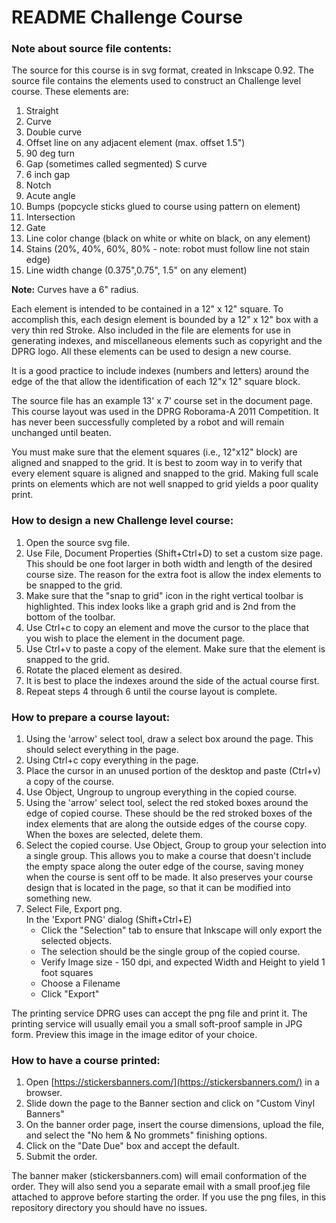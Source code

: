 # README Challenge Course

### Note about source file contents:
The source for this course is in svg format, created in Inkscape 0.92. The source file contains the elements used to construct an Challenge level course. These elements are:  

1. Straight 
2. Curve 
3. Double curve
4. Offset line on any adjacent element (max. offset 1.5")
5. 90 deg turn
6. Gap (sometimes called segmented) S curve
7. 6 inch gap
8. Notch
9. Acute angle
10. Bumps    (popcycle sticks glued to course using pattern on element)
11. Intersection
12. Gate
13. Line color change (black on white or white on black, on any element)
14. Stains (20%, 40%, 60%, 80% - note: robot must follow line not stain edge)
15. Line width change (0.375",0.75", 1.5" on any element)

**Note:** Curves have a 6" radius.

Each element is intended to be contained in a 12" x 12" square. To accomplish this, each design element is bounded by a 12" x 12" box with a very thin red Stroke. Also included in the file are elements for use in generating indexes, and miscellaneous elements such as copyright and the DPRG logo. All these elements can be used to design a new course. 

It is a good practice to include indexes (numbers and letters) around the edge of the that allow the identification of each 12"x 12" square block. 

The source file has an example 13' x 7' course set in the document page. This course layout was used in the DPRG Roborama-A 2011 Competition. It has never been successfully completed by a robot and will remain unchanged until beaten. 

You must make sure that the element squares (i.e., 12"x12" block) are aligned and snapped to the grid. It is best to zoom way in to verify that every element square is aligned and snapped to the grid. Making full scale prints on elements which are not well snapped to grid yields a poor quality print.

### How to design a new Challenge level course:
1. Open the source svg file.
2. Use File, Document Properties (Shift+Ctrl+D) to set a custom size page. This should be one foot larger in both width and length of the desired course size. The reason for the extra foot is allow the index elements to be snapped to the grid.
3. Make sure that the "snap to grid" icon in the right vertical toolbar is highlighted. This index looks like a graph grid and is 2nd from the bottom of the toolbar.
4. Use Ctrl+c to copy an element and move the cursor to the place that you wish to place the element in the document page.
5. Use Ctrl+v to paste a copy of the element. Make sure that the element is snapped to the grid.
6. Rotate the placed element as desired.
7. It is best to place the indexes around the side of the actual course first.
8. Repeat steps 4 through 6 until the course layout is complete.



### How to prepare a course layout:
1. Using the 'arrow' select tool, draw a select box around the page. This should select everything in the page. 
2. Using Ctrl+c copy everything in the page. 
3. Place the cursor in an unused portion of the desktop and paste (Ctrl+v) a copy of the course.
4. Use Object, Ungroup to ungroup everything in the copied course.
5. Using the 'arrow' select tool, select the red stoked boxes around the edge of copied course. These should be the red stroked boxes of the index elements that are along the outside edges of the course copy. When the boxes are selected, delete them.
6. Select the copied course. Use Object, Group to group your selection into a single group. This allows you to make a course that doesn't include the empty space along the outer edge of the course, saving money when the course is sent off to be made. It also preserves your course design that is located in the page, so that it can be modified into something new.
7. Select File, Export png.   
   In the 'Export PNG' dialog (Shift+Ctrl+E)
	- Click the "Selection" tab to ensure that Inkscape will only export the selected objects.  
	- The selection should be the single group of the copied course.
	- Verify Image size - 150 dpi, and expected Width and Height to yield 1 foot squares
	- Choose a Filename
	- Click "Export"

The printing service DPRG uses can accept the png file and print it. The printing service will usually email you a small soft-proof sample in JPG form. Preview this image in the image editor of your choice.

### How to have a course printed:
1. Open [https://stickersbanners.com/](https://stickersbanners.com/) in a browser. 
2. Slide down the page to the Banner section and click on "Custom Vinyl Banners"
3. On the banner order page, insert the course dimensions, upload the file, and select the "No hem  & No grommets" finishing options.
4. Click on the "Date Due" box and accept the default.
5. Submit the order.

The banner maker (stickersbanners.com) will email conformation of the order. They will also send you a separate email with a small proof.jeg file attached to approve before starting the order. If you use the png files, in this repository directory you should have no issues. 
